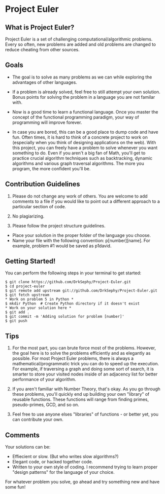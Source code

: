 Project Euler
====================

What is Project Euler?
----------------------

Project Euler is a set of challenging computational/algorithmic problems. Every so often,
new problems are added and old problems are changed to reduce cheating from other sources.

Goals
-----

* The goal is to solve as many problems as we can while exploring the advantages of other languages.

* If a problem is already solved, feel free to still attempt your own solution. Bonus points for solving
  the problem in a language you are not familar with.

* Now is a good time to learn a functional language. Once you master the concept of the functional programming
  paradigm, your way of programming will improve forever. 

* In case you are bored, this can be a good place to dump code and have fun. Often times, it is hard to think of
  a concrete project to work on (especially when you think of designing applications on the web). With this project,
  you can freely have a problem to solve whenever you want something to do. Even if you aren't a big fan of Math,
  you'll get to practice crucial algorithm techniques such as backtracking, dynamic algorithms and various graph
  traversal algorithms. The more you program, the more confident you'll be. 


Contribution Guidelines
-----------------------

1. Please do not change any work of others. You are welcome to add comments to a file if you would like to point out
   a different approach to a particular section of code.

2. No plagiarizing. 

3. Please follow the project structure guidelines.
  * Place your solution in the proper folder of the language you choose.
  * Name your file with the following convention: p[number][name]. For example, problem #1 would be saved as p1david.
  


Getting Started!
----------------

You can perform the following steps in your terminal to get started:

    $ git clone https://github.com/DrkSephy/Project-Euler.git
    $ cd project-euler
    $ git remote add upstream git://github.com/DrkSephy/Project-Euler.git
    $ git fetch upstream
    * Work on problem 5 in Python *
    $ mkdir Python  # Create Python directory if it doesn't exist
    * Work on your solution here *
    $ git add . 
    $ git commit -m 'Adding solution for problem [number]'
    $ git push  

Tips
----

1. For the most part, you can brute force most of the problems. However, the goal here is to solve the problems efficiently 
   and as elegantly as possible. For most Project Euler problems, there is always a mathematical/programmatic trick you can 
   do to speed up the execution. For example, if traversing a graph and doing some sort of search, it is smarter to store your
   visited nodes inside of an adjacency list for better performance of your algorithm. 

2. If you aren't familiar with Number Theory, that's okay. As you go through these problems, you'll quickly end up building your
   own "library" of reusable functions. These functions will range from finding primes, pseudo-primes, GCD, and so on. 

3. Feel free to use anyone elses "libraries" of functions - or better yet, you can contribute your own.



Comments
--------

Your solutions can be:

* Effiecient or slow. (But who writes slow algorithms?)
* Elegant code, or hacked together code.
* Written to your own style of coding. I recommend trying to learn proper "design patterns" for the language of your choice.


For whatever problem you solve, go ahead and try something new and have some fun!
